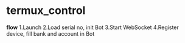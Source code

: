 # termux_control
**flow**
1.Launch
2.Load serial no, init Bot
3.Start WebSocket
4.Register device, fill bank and account in Bot